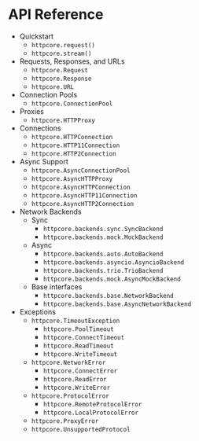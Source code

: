 # API Reference

* Quickstart
    * `httpcore.request()`
    * `httpcore.stream()`
* Requests, Responses, and URLs
    * `httpcore.Request`
    * `httpcore.Response`
    * `httpcore.URL`
* Connection Pools
    * `httpcore.ConnectionPool`
* Proxies
    * `httpcore.HTTPProxy`
* Connections
    * `httpcore.HTTPConnection`
    * `httpcore.HTTP11Connection`
    * `httpcore.HTTP2Connection`
* Async Support
    * `httpcore.AsyncConnectionPool`
    * `httpcore.AsyncHTTPProxy`
    * `httpcore.AsyncHTTPConnection`
    * `httpcore.AsyncHTTP11Connection`
    * `httpcore.AsyncHTTP2Connection`
* Network Backends
    * Sync
        * `httpcore.backends.sync.SyncBackend`
        * `httpcore.backends.mock.MockBackend`
    * Async
        * `httpcore.backends.auto.AutoBackend`
        * `httpcore.backends.asyncio.AsyncioBackend`
        * `httpcore.backends.trio.TrioBackend`
        * `httpcore.backends.mock.AsyncMockBackend`
    * Base interfaces
        * `httpcore.backends.base.NetworkBackend`
        * `httpcore.backends.base.AsyncNetworkBackend`
* Exceptions
    * `httpcore.TimeoutException`
        * `httpcore.PoolTimeout`
        * `httpcore.ConnectTimeout`
        * `httpcore.ReadTimeout`
        * `httpcore.WriteTimeout`
    * `httpcore.NetworkError`
        * `httpcore.ConnectError`
        * `httpcore.ReadError`
        * `httpcore.WriteError`
    * `httpcore.ProtocolError`
        * `httpcore.RemoteProtocolError`
        * `httpcore.LocalProtocolError`
    * `httpcore.ProxyError`
    * `httpcore.UnsupportedProtocol`
